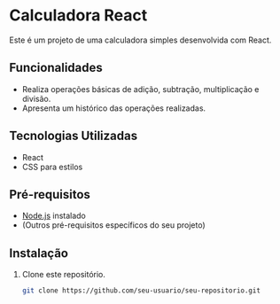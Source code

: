 # Calculadora React

Este é um projeto de uma calculadora simples desenvolvida com React.

## Funcionalidades

- Realiza operações básicas de adição, subtração, multiplicação e divisão.
- Apresenta um histórico das operações realizadas.

## Tecnologias Utilizadas

- React
- CSS para estilos

## Pré-requisitos

- [Node.js](https://nodejs.org/) instalado
- (Outros pré-requisitos específicos do seu projeto)

## Instalação

1. Clone este repositório.
   ```bash
   git clone https://github.com/seu-usuario/seu-repositorio.git
